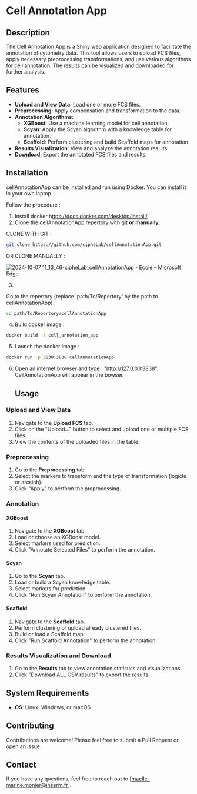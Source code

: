 # Cell Annotation App

## Description
The Cell Annotation App is a Shiny web application designed to facilitate the annotation of cytometry data. This tool allows users to upload FCS files, apply necessary preprocessing transformations, and use various algorithms for cell annotation. The results can be visualized and downloaded for further analysis.

## Features
- **Upload and View Data**: Load one or more FCS files.
- **Preprocessing**: Apply compensation and transformation to the data.
- **Annotation Algorithms**: 
  - **XGBoost**: Use a machine learning model for cell annotation.
  - **Scyan**: Apply the Scyan algorithm with a knowledge table for annotation.
  - **Scaffold**: Perform clustering and build Scaffold maps for annotation.
- **Results Visualization**: View and analyze the annotation results.
- **Download**: Export the annotated FCS files and results.

## Installation
cellAnnotationApp can be installed and run using Docker. You can install it in your own laptop.

Follow the procedure :

1. Install docker h[ttps://docs.docker.com/desktop/install/](https://docs.docker.com/engine/install/)
2. Clone the cellAnnotationApp repertory with git **or manually**.
   
CLONE WITH GIT : 

  ```sh
git clone https://github.com/cipheLab/cellAnnotationApp.git
  ```

OR CLONE MANUALLY :

![2024-10-07 11_13_46-cipheLab_cellAnnotationApp - École – Microsoft​ Edge](https://github.com/user-attachments/assets/81f7db5b-8b8a-4cba-b4da-35aa9625812f)

3. 

Go to the repertory (replace 'path/To/Repertory' by the path to cellAnnotationApp) : 
  ```sh
cd path/To/Repertory/cellAnnotationApp
  ```
4. Build docker image :
  ```sh
docker build -t cell_annotation_app
  ```
5. Launch the docker image :
  ```sh
docker run -p 3838:3838 cellAnnotationApp
  ```
6. Open an internet browser and type :  "http://127.0.0.1:3838". CellAnnotationApp will appear in the bowser.
   

   ## Usage

### Upload and View Data
1. Navigate to the **Upload FCS** tab.
2. Click on the "Upload..." button to select and upload one or multiple FCS files.
3. View the contents of the uploaded files in the table.

### Preprocessing
1. Go to the **Preprocessing** tab.
2. Select the markers to transform and the type of transformation (logicle or arcsinh).
3. Click "Apply" to perform the preprocessing.

### Annotation

#### XGBoost
1. Navigate to the **XGBoost** tab.
2. Load or choose an XGBoost model.
3. Select markers used for prediction.
4. Click "Annotate Selected Files" to perform the annotation.

#### Scyan
1. Go to the **Scyan** tab.
2. Load or build a Scyan knowledge table.
3. Select markers for prediction.
4. Click "Run Scyan Annotation" to perform the annotation.

#### Scaffold
1. Navigate to the **Scaffold** tab.
2. Perform clustering or upload already clustered files.
3. Build or load a Scaffold map.
4. Click "Run Scaffold Annotation" to perform the annotation.

### Results Visualization and Download
1. Go to the **Results** tab to view annotation statistics and visualizations.
2. Click "Download ALL CSV results" to export the results.

## System Requirements
- **OS**: Linux, Windows, or macOS

## Contributing
Contributions are welcome! Please feel free to submit a Pull Request or open an issue.


## Contact
If you have any questions, feel free to reach out to [maelle-marine.monier@inserm.fr].

